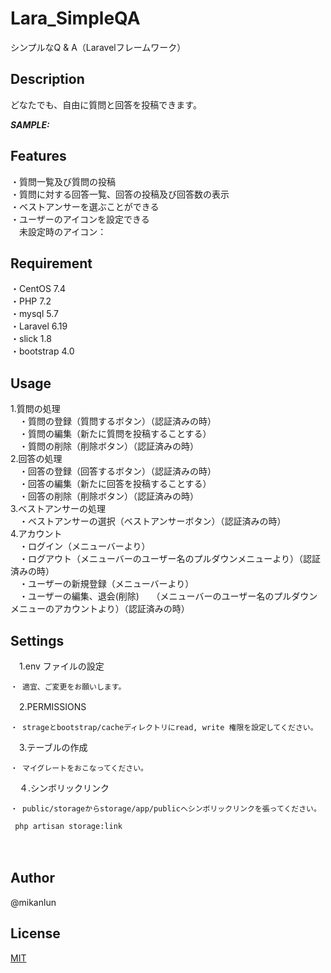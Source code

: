 # Lara_SimpleQA

シンプルなQ & A（Laravelフレームワーク）

## Description

どなたでも、自由に質問と回答を投稿できます。  

***SAMPLE:***

## Features

・質問一覧及び質問の投稿  
・質問に対する回答一覧、回答の投稿及び回答数の表示  
・ベストアンサーを選ぶことができる  
・ユーザーのアイコンを設定できる  
　未設定時のアイコン：  
 
## Requirement

・CentOS 7.4  
・PHP 7.2  
・mysql 5.7  
・Laravel 6.19  
・slick 1.8  
・bootstrap 4.0  

## Usage

1.質問の処理  
　・質問の登録（質問するボタン）（認証済みの時）  
　・質問の編集（新たに質問を投稿することする）  
　・質問の削除（削除ボタン）（認証済みの時）  
2.回答の処理  
　・回答の登録（回答するボタン）（認証済みの時）  
　・回答の編集（新たに回答を投稿することする）  
　・回答の削除（削除ボタン）（認証済みの時）  
3.ベストアンサーの処理  
　・ベストアンサーの選択（ベストアンサーボタン）（認証済みの時）  
4.アカウント  
　・ログイン（メニューバーより）  
　・ログアウト（メニューバーのユーザー名のプルダウンメニューより）（認証済みの時）  
　・ユーザーの新規登録（メニューバーより）  
　・ユーザーの編集、退会(削除)  
   （メニューバーのユーザー名のプルダウンメニューのアカウントより）（認証済みの時）  

## Settings

　1.env ファイルの設定  
 
    ・ 適宜、ご変更をお願いします。  

　2.PERMISSIONS  
 
    ・ strageとbootstrap/cacheディレクトリにread, write 権限を設定してください。

　3.テーブルの作成  
 
    ・ マイグレートをおこなってください。

　４.シンボリックリンク  
 
    ・ public/storageからstorage/app/publicへシンボリックリンクを張ってください。
    
     php artisan storage:link
  　

## Author

@mikanlun

## License

[MIT](https://github.com/mikanlun/MyGallery/blob/master/LICENSE)
